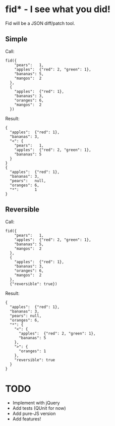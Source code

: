 # fid\* - I see what you did!

Fid will be a JSON diff/patch tool.

## Simple

Call:

    fid({
        "pears":   1,
        "apples":  {"red": 2, "green": 1},
        "bananas": 5,
        "mangos":  2
      },
      {
        "apples":  {"red": 1},
        "bananas": 3,
        "oranges": 6,
        "mangos":  2
      })

Result:

    {
      "apples":  {"red": 1},
      "bananas": 3,
      "<": {
        "pears":   1,
        "apples":  {"red": 2, "green": 1},
        "bananas": 5
      }
    }
    {
      "apples":  {"red": 1},
      "bananas": 3,
      "pears":   null,
      "oranges": 6,
      "*":       1
    }

## Reversible

Call:

    fid({
        "pears":   1,
        "apples":  {"red": 2, "green": 1},
        "bananas": 5,
        "mangos":  2
      },
      {
        "apples":  {"red": 1},
        "bananas": 3,
        "oranges": 6,
        "mangos":  2
      },
      {"reversible": true})

Result:

    {
      "apples":  {"red": 1},
      "bananas": 3,
      "pears": null,
      "oranges": 6,
      "*": {
        "<": {
          "apples":  {"red": 2, "green": 1},
          "bananas": 5
        },
        ">": {
          "oranges": 1
        },
        "reversible": true
      }
    }


# TODO

* Implement with jQuery
* Add tests (QUnit for now)
* Add pure-JS version
* Add features!

